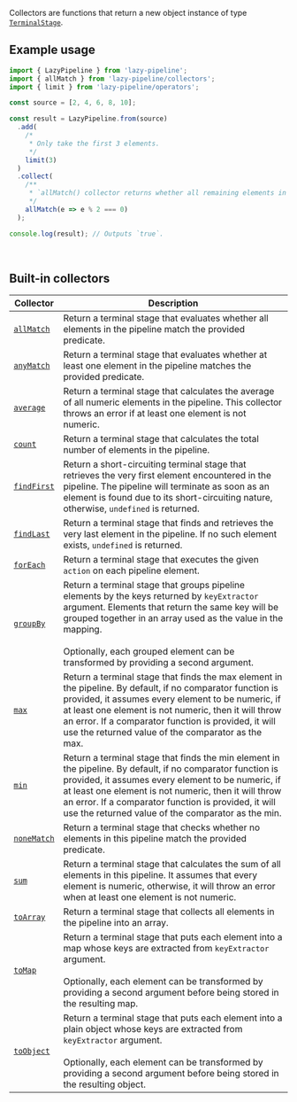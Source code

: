 Collectors are functions that return a new object instance of type [`TerminalStage`](../stages/TerminalStage.ts).

## Example usage

```typescript
import { LazyPipeline } from 'lazy-pipeline';
import { allMatch } from 'lazy-pipeline/collectors';
import { limit } from 'lazy-pipeline/operators';

const source = [2, 4, 6, 8, 10];

const result = LazyPipeline.from(source)
  .add(
    /*
     * Only take the first 3 elements.
     */
    limit(3)
  )
  .collect(
    /**
     * `allMatch() collector returns whether all remaining elements in this pipeline are even numbers.
     */
    allMatch(e => e % 2 === 0)
  );

console.log(result); // Outputs `true`.
```

<br/>

## Built-in collectors

| Collector                               | Description                                                                                                                                                                                                                                                                                                                            |
| --------------------------------------- | -------------------------------------------------------------------------------------------------------------------------------------------------------------------------------------------------------------------------------------------------------------------------------------------------------------------------------------- |
| [`allMatch`](./allMatch/allMatch.ts)    | Return a terminal stage that evaluates whether all elements in the pipeline match the provided predicate.                                                                                                                                                                                                                              |
| [`anyMatch`](./anyMatch/anyMatch.ts)    | Return a terminal stage that evaluates whether at least one element in the pipeline matches the provided predicate.                                                                                                                                                                                                                    |
| [`average`](./average/average.ts)       | Return a terminal stage that calculates the average of all numeric elements in the pipeline. This collector throws an error if at least one element is not numeric.                                                                                                                                                                    |
| [`count`](./count/count.ts)             | Return a terminal stage that calculates the total number of elements in the pipeline.                                                                                                                                                                                                                                                  |
| [`findFirst`](./findFirst/findFirst.ts) | Return a short-circuiting terminal stage that retrieves the very first element encountered in the pipeline. The pipeline will terminate as soon as an element is found due to its short-circuiting nature, otherwise, `undefined` is returned.                                                                                         |
| [`findLast`](./findLast/findLast.ts)    | Return a terminal stage that finds and retrieves the very last element in the pipeline. If no such element exists, `undefined` is returned.                                                                                                                                                                                            |
| [`forEach`](./forEach/forEach.ts)       | Return a terminal stage that executes the given `action` on each pipeline element.                                                                                                                                                                                                                                                     |
| [`groupBy`](./groupBy/groupBy.ts)       | Return a terminal stage that groups pipeline elements by the keys returned by `keyExtractor` argument. Elements that return the same key will be grouped together in an array used as the value in the mapping. <br/><br/>Optionally, each grouped element can be transformed by providing a second argument.                          |
| [`max`](./max/max.ts)                   | Return a terminal stage that finds the max element in the pipeline. By default, if no comparator function is provided, it assumes every element to be numeric, if at least one element is not numeric, then it will throw an error. If a comparator function is provided, it will use the returned value of the comparator as the max. |
| [`min`](./min/min.ts)                   | Return a terminal stage that finds the min element in the pipeline. By default, if no comparator function is provided, it assumes every element to be numeric, if at least one element is not numeric, then it will throw an error. If a comparator function is provided, it will use the returned value of the comparator as the min. |
| [`noneMatch`](./noneMatch/noneMatch.ts) | Return a terminal stage that checks whether no elements in this pipeline match the provided predicate.                                                                                                                                                                                                                                 |
| [`sum`](./sum/sum.ts)                   | Return a terminal stage that calculates the sum of all elements in this pipeline. It assumes that every element is numeric, otherwise, it will throw an error when at least one element is not numeric.                                                                                                                                |
| [`toArray`](./toArray/toArray.ts)       | Return a terminal stage that collects all elements in the pipeline into an array.                                                                                                                                                                                                                                                      |
| [`toMap`](./toMap/toMap.ts)             | Return a terminal stage that puts each element into a map whose keys are extracted from `keyExtractor` argument. <br/><br/>Optionally, each element can be transformed by providing a second argument before being stored in the resulting map.                                                                                        |
| [`toObject`](./toObject/toObject.ts)    | Return a terminal stage that puts each element into a plain object whose keys are extracted from `keyExtractor` argument. <br/><br/>Optionally, each element can be transformed by providing a second argument before being stored in the resulting object.                                                                            |
